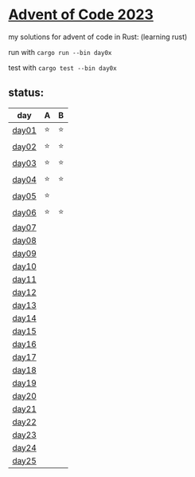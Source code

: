 # [Advent of Code 2023](https://adventofcode.com/2023) 

my solutions for advent of code in Rust:
(learning rust)

run with `cargo run --bin day0x`

test with `cargo test --bin day0x`


## status:

day | A | B | 
---|---|---|
[day01](https://adventofcode.com/2023/day/1) | ⭐ | ⭐ |
[ day02 ](https://adventofcode.com/2023/2)| ⭐ | ⭐ |
[ day03 ](https://adventofcode.com/2023/3)| ⭐ | ⭐ |
[ day04 ](https://adventofcode.com/2023/4)| ⭐ | ⭐ |
[ day05 ](https://adventofcode.com/2023/5)| ⭐ |   |
[ day06 ](https://adventofcode.com/2023/6)| ⭐ | ⭐ |
[ day07 ](https://adventofcode.com/2023/7)|   |   |
[ day08 ](https://adventofcode.com/2023/8)|   |   |
[ day09 ](https://adventofcode.com/2023/9)|   |   |
[ day10 ](https://adventofcode.com/2023/10)|   |   |
[ day11 ](https://adventofcode.com/2023/11)|   |   |
[ day12 ](https://adventofcode.com/2023/12)|   |   |
[ day13 ](https://adventofcode.com/2023/13)|   |   |
[ day14 ](https://adventofcode.com/2023/14)|   |   |
[ day15 ](https://adventofcode.com/2023/15)|   |   |
[ day16 ](https://adventofcode.com/2023/16)|   |   |
[ day17 ](https://adventofcode.com/2023/17)|   |   |
[ day18 ](https://adventofcode.com/2023/18)|   |   |
[ day19 ](https://adventofcode.com/2023/19)|   |   |
[ day20 ](https://adventofcode.com/2023/20)|   |   |
[ day21 ](https://adventofcode.com/2023/21)|   |   |
[ day22 ](https://adventofcode.com/2023/22)|   |   |
[ day23 ](https://adventofcode.com/2023/23)|   |   |
[ day24 ](https://adventofcode.com/2023/24)|   |   |
[ day25 ](https://adventofcode.com/2023/25)|   |   |




